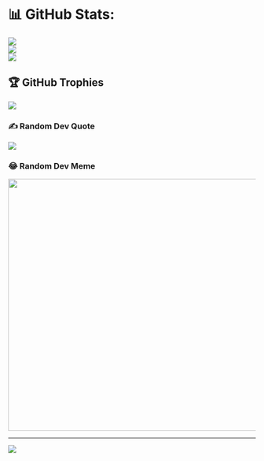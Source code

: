 # 📊 GitHub Stats:
![](https://github-readme-stats.vercel.app/api?username=enochbayode&theme=dark&hide_border=false&include_all_commits=true&count_private=true)<br/>
![](https://github-readme-streak-stats.herokuapp.com/?user=enochbayode&theme=dark&hide_border=false)<br/>
![](https://github-readme-stats.vercel.app/api/top-langs/?username=enochbayode&theme=dark&hide_border=false&include_all_commits=true&count_private=true&layout=compact)

## 🏆 GitHub Trophies
![](https://github-profile-trophy.vercel.app/?username=enochbayode&theme=radical&no-frame=false&no-bg=false&margin-w=4)

### ✍️ Random Dev Quote
![](https://quotes-github-readme.vercel.app/api?type=horizontal&theme=radical)

### 😂 Random Dev Meme
<img src="https://random-memer.herokuapp.com/" width="512px"/>

---
[![](https://visitcount.itsvg.in/api?id=enochbayode&icon=0&color=0)](https://visitcount.itsvg.in)

<!-- Proudly created with GPRM ( https://gprm.itsvg.in ) -->
